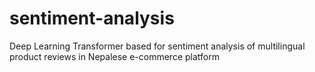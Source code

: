 # sentiment-analysis
Deep Learning Transformer based for sentiment analysis of multilingual product reviews in Nepalese e-commerce platform
